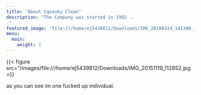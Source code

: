 ```yaml
---
title: "About Sqeauky Clean"
description: "The Company was started in 1992 ..
."
featured_image: 'file:///home/ej5439812/Downloads/IMG_20180314_141300.jpg'
menu:
  main:
    weight: 1
---
```

{{< figure src="/images/file:///home/ej5439812/Downloads/IMG_20151119_112852.jpg >}}

as you can see im one fucked up individual.
